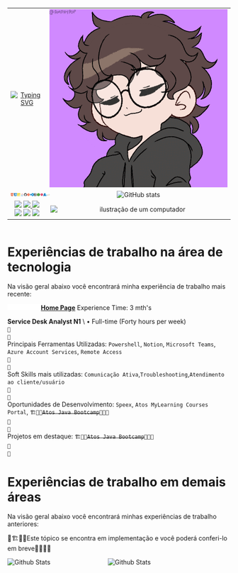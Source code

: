 <header style="width = 100%;">
  <table>
    <!--- Primeira linha da tabela -->
    <tr>
      <td><a href="https://git.io/typing-svg"><img src="https://readme-typing-svg.demolab.com?font=Alegreya&weight=600&size=60&duration=2000&pause=50&color=C792EA&background=292D3E&center=true&vCenter=true&random=false&width=650&height=325&lines=Gabriel+Setznagl+;Front-End+Developer" alt="Typing SVG" /></a>
      </td>
      <td><img src="/profile-gif/gif.gif" alt="Foto de perfil animada"></td>
    </tr>
     <!--- Segunda linha da tabela -->
    <tr>
      <td><div style="display: flex; justify-content: space-around; align-items: center; flex-flow: "row-wrap">
        <img alt="HTML" height="10%" width="10%" src="https://raw.githubusercontent.com/devicons/devicon/master/icons/html5/html5-original.svg">
        <img alt="CSS" height="10%" width="10%" src="https://raw.githubusercontent.com/devicons/devicon/master/icons/css3/css3-original.svg">
        <img alt="JS" height="10%" width="10%" src="https://raw.githubusercontent.com/devicons/devicon/master/icons/javascript/javascript-plain.svg">
        <img alt="Java" height="10%" width="10%" src="https://raw.githubusercontent.com/devicons/devicon/master/icons/java/java-original.svg">
        <img alt="Github" height="10%" width="10%" src="https://raw.githubusercontent.com/devicons/devicon/master/icons/github/github-original.svg">
        <img alt="GIT" height="10%" width="10%" src="https://raw.githubusercontent.com/devicons/devicon/master/icons/git/git-original.svg">
        <img alt="VScode" height="10%" width="10%" src="https://raw.githubusercontent.com/devicons/devicon/master/icons/vscode/vscode-original.svg">
        <img alt="Notion" height="10%" width="10%" src="https://raw.githubusercontent.com/devicons/devicon/master/icons/notion/notion-original.svg">
        <img alt="NodeJS" height="10%" width="10%" src="https://raw.githubusercontent.com/devicons/devicon/master/icons/nodejs/nodejs-original.svg">
        <img alt="Angular" height="10%" width="10%" src="https://raw.githubusercontent.com/devicons/devicon/master/icons/angular/angular-original.svg">
        <img alt="Azure" height="10%" width="10%" src="https://raw.githubusercontent.com/devicons/devicon/master/icons/azure/azure-original.svg">
        <img alt="MySQL" height="10%" width="10%" src="https://raw.githubusercontent.com/devicons/devicon/master/icons/mysql/mysql-original-wordmark.svg"> 
        <!-- <img alt="" height="10%" width="10%" src="https://raw.githubusercontent.com/devicons/devicon/master/"> -->
      </div></td>
      <td ><img src="https://github-readme-stats.vercel.app/api?username=Setznagl&theme=material-palenight&show_icons=true" alt="GitHub stats" width= 100%></td>
    </tr>
     <!--- Terceira linha da tabela -->
    <tr>
      <td><div> 
        <a href = "mailto:comercialgabrielsetznagl@gmail.com"><img src="https://img.shields.io/badge/-Gmail-%23333?style=for-the-badge&logo=gmail&logoColor=white" target="_blank"></a>
        <a href="https://www.linkedin.com/in/gabriel-setznagl/" target="_blank"><img src="https://img.shields.io/badge/-LinkedIn-%230077B5?style=for-the-badge&logo=linkedin&logoColor=white" target="_blank">  
        <a href="https://discord.gg/K5SFPb3j47" target="_blank"><img src="https://img.shields.io/badge/Discord-7289DA?style=for-the-badge&logo=discord&logoColor=white" target="_blank"></a>
        <a href="mailto:gabriel.mendonca@atos.net"><img src="https://img.shields.io/badge/Microsoft_Outlook-0078D4?style=for-the-badge&logo=microsoft-outlook&logoColor=white"></a>
        <a href="https://learn.microsoft.com/pt-br/users/gabrielmendonca-3960/achievements?tab=tab-learning-paths"><img src="https://img.shields.io/badge/Microsoft-666666?style=for-the-badge&logo=microsoft&logoColor=white"></a>
            <img src="https://github-readme-stats.vercel.app/api/top-langs/?username=Setznagl&layout=compact&theme=material-palenight") width= 100%>
      </div></td>
      <td><img src="https://raw.githubusercontent.com/MicaelliMedeiros/micaellimedeiros/master/image/computer-illustration.png" alt="ilustração de um computador" min-width="400px" max-width="400px" width="400px" align="right"></td>
    </tr>
  </table>
</header>

# Experiências de trabalho na área de tecnologia

Na visão geral abaixo você encontrará minha experiência de trabalho mais recente:

[<img align="left" height="15%" width="15%" alt="Warpnet" src="/job-experiences/atos-group-logo-white.svg">](https://atos.net/en/) [**Home Page**](https://atos.net/en/) Experience Time: 3 mth's <br>

**Service Desk Analyst N1** \ • Full-time (Forty hours per week) <br>
`🔹                                                                                  🔹`<br>
Principais Ferramentas Utilizadas: `Powershell`, `Notion`, `Microsoft Teams`, `Azure Account Services`, `Remote Access`\
`🔹                                                                                  🔹`<br>
Soft Skills mais utilizadas: `Comunicação Ativa`,`Troubleshooting`,`Atendimento ao cliente/usuário`\
`🔹                                                                                  🔹`<br>
Oportunidades de Desenvolvimento: `Speex`, `Atos MyLearning Courses Portal`, `🏗️🧱🚧`~~`Atos Java Bootcamp`~~`🚧🛑🧱`\
`🔹                                                                                  🔹`<br>
Projetos em destaque: `🏗️🧱🚧`~~`Atos Java Bootcamp`~~`🚧🛑🧱`\
`🔹                                                                                  🔹`<br>

# Experiências de trabalho em demais áreas

Na visão geral abaixo você encontrará minhas experiências de trabalho anteriores:

🚧🏗️🧱🛑Este tópico se encontra em implementação e você poderá conferi-lo em breve🛑🚧🧱🚧

<!--
[<img align="left" height="15%" width="15%" alt="Warpnet" src="/job-experiences/atos-group-logo-white.svg">](https://atos.net/en/) [**Home Page**](https://atos.net/en/) Experience Time: 3 mth's <br>

**Service Desk Analyst N1** \ • Full-time (Forty hours per week) <br>
`🔹                                                                                  🔹`<br>
Principais Ferramentas Utilizadas: `Powershell`, `Notion`, `Microsoft Teams`, `Azure Account Services`, `Remote Access`\
`🔹                                                                                  🔹`<br>
Soft Skills mais utilizadas: `Comunicação Ativa`,`Troubleshooting`,`Atendimento ao cliente/usuário`\
`🔹                                                                                  🔹`<br>
Oportunidades de Desenvolvimento: `Speex`, `Atos MyLearning Courses Portal`, `🏗️🧱🚧`~~`Atos Java Bootcamp`~~`🚧🛑🧱`\
`🔹                                                                                  🔹`<br>
Projetos em destaque: `🏗️🧱🚧`~~`Atos Java Bootcamp`~~`🚧🛑🧱`\
`🔹                                                                                  🔹`<br>
-->

<footer width= "100%" style="display: flex; align-items: center;">
  <img width="45%" align="right" src="https://github-readme-stats.vercel.app/api/top-langs/?username=Setznagl&theme=material-palenight&hide_border=false&include_all_commits=true&count_private=true&layout=compact" alt="Github Stats"/>
  <img width="45%" align="left" src="https://github-readme-streak-stats.herokuapp.com/?user=Setznagl&theme=material-palenight&hide_border=false" alt="Github Stats"/>
</footer>

<!-- COMMIT SNAKE BY RAFAELA BALLERINI https://www.instagram.com/p/CPjUBhXDNEE/  --->


